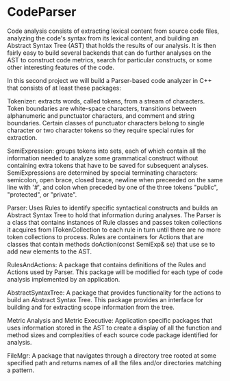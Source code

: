 # CodeParser
Code analysis consists of extracting lexical content from source code files, analyzing the code's syntax from its lexical content, and building an Abstract Syntax Tree (AST) that holds the results of our analysis. It is then fairly easy to build several backends that can do further analyses on the AST to construct code metrics, search for particular constructs, or some other interesting features of the code.

In this second project we will build a Parser-based code analyzer in C++ that consists of at least these packages:

Tokenizer:
extracts words, called tokens, from a stream of characters. Token boundaries are white-space characters, transitions between alphanumeric and punctuator characters, and comment and string boundaries. Certain classes of punctuator characters belong to single character or two character tokens so they require special rules for extraction.

SemiExpression:
groups tokens into sets, each of which contain all the information needed to analyze some grammatical construct without containing extra tokens that have to be saved for subsequent analyses. SemiExpressions are determined by special terminating characters: semicolon, open brace, closed brace, newline when preceeded on the same line with '#', and colon when preceded by one of the three tokens "public", "protected", or "private".

Parser:
Uses Rules to identify specific syntactical constructs and builds an Abstract Syntax Tree to hold that information during analyses. The Parser is a class that contains instances of Rule classes and passes token collections it acquires from ITokenCollection to each rule in turn until there are no more token collections to process. Rules are containers for Actions that are classes that contain methods doAction(const SemiExp& se) that use se to add new elements to the AST.

RulesAndActions:
A package that contains definitions of the Rules and Actions used by Parser. This package will be modified for each type of code analysis implemented by an application.

AbstractSyntaxTree:
A package that provides functionality for the actions to build an Abstract Syntax Tree. This package provides an interface for building and for extracting scope information from the tree.

Metric Analysis and Metric Executive:
Application specific packages that uses information stored in the AST to create a display of all the function and method sizes and complexities of each source code package identified for analysis.

FileMgr:
A package that navigates through a directory tree rooted at some specified path and returns names of all the files and/or directories matching a pattern.
